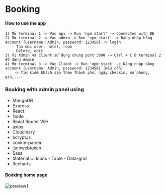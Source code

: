 # Booking

#### How to use the app

    1) Mở terminal 1 -> Vào api -> Run 'npm start' -> Connected with DB
    2) Mở terminal 2 -> Vào admin -> Run 'npm start' -> Đăng nhập bằng account {username: Admin, password: 123456} -> login
       - Tạo mới user, hotel, room
       - Delete, edit
    3) Vì Admin và Client sử dụng chung port 3000 -> Ctrl + C ở terminal 2 để dừng Admin
    4) Mở terminal 3 -> Vào Client -> Run 'npm start' -> Đăng nhập bằng account {username: Admin, password: 123456} (Nếu cần)
        -> Tìm kiếm khách sạn theo Thành phố, ngày checkin, số phòng, giá,....

### Booking with admin panel using

- MongoDB
- Express
- React
- Node
- React Router V6\*
- axios
- Cloudinary
- bcryptJs
- cookie-parser
- jsonwebtoken
- Sass
- Material Ui Icons - Table - Data-grid
- Recharts
#### Booking home page

![preview1](https://i.ibb.co/xXZFdxj/Screenshot-3.png)
